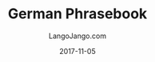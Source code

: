 ---
setID: 9
path: /product/german-phrasebook-and-dictionary
date: 2017-11-05
language: German
title: German Phrasebook
productImage: 'langojango-german-language-phrasebook.png'
bookCoverImage: 'illustration2.png'
altText: 'german-language-phrasebook'
description: [
  {
    text: "The German phrasebook and dictionary by Langojango provides 3,000 German words and phrases at your fingertips. Learn (or look up) all of the essential German words and phrases you need as a tourist, business traveler, or student. Quickly find the words you need to get around, express your opinions, and communicate efffectively in German."
  },
  {
    text: "Listen to audio recordings of every single word and phrase everwhere you have internet access. No need to download a special application. Simply connect with JangoBot, the Langojango chatbot, over the messaging app you already use (like Facebook Messenger, WhatsApp, Telegram, and more)"
  },
  {
    text: "Simply ask JangoBot, by text or voice, to pull up the phrase you want to hear. Within a few seconds, you'll be messaged back with a recording of a native German speaker repeating the word or phrase 3 times. You can replay the recording as many times as you need. By reading and listening and speaking, you'll retain more of what you learn and become a more confident German speaker quickly. "
  },
  {
    text: "JangoBot's 3,000 word two-way dictionary skill is free to use with your purchase of a book or ebook and doesn't require an ongoing subscription."
  }
]  

# SEO
seoTitle: 'German Phrasebook and Dictionary - Langojango'
seoDescription: 'The German phrasebook and dictionary by Langojango provides 3,000 German words and phrases at your fingertips. Learn all of the essential German vocabulary you need as a tourist, business traveler, or student - and hear every word pronounced online by native German speakers.'
canonical: 'https://www.langojango.com/product/german-phrasebook-and-dictionary'
ogUrl: 'https://www.langojango.com/product/german-phrasebook-and-dictionary'
ogTitle: 'German Phrasebook and Dictionary - Langojango'
ogDescription: 'The German phrasebook and dictionary by Langojango provides 3,000 German words and phrases at your fingertips. Learn all of the essential German vocabulary you need as a tourist, business traveler, or student - and hear every word pronounced online by native German speakers.'
ogImageUrl: 'langojango-german-language-phrasebook.png'
ogImageWidth: '1205'
ogImageHeight: '1797'
ogImageAlt: 'German Phrasebook and Dictionary'
siteName: 'LangoJango.com'
twitterHandle: '@langojango'
twitterSite: '@langojango'
twitterCardType: 'summary_large_image'

availability: Coming Soon
ISBN13: 0000000000000
ISBN10: 0000000000
author: LangoJango.com
pageCount: 500
dimensions: 4 x 6 (152mm x 102mm)
---